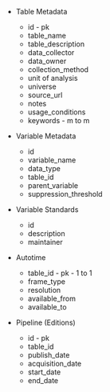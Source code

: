 - Table Metadata
  - id - pk
  - table_name
  - table_description
  - data_collector
  - data_owner
  - collection_method
  - unit of analysis
  - universe
  - source_url
  - notes
  - usage_conditions
  - keywords - m to m

- Variable Metadata
  - id
  - variable_name
  - data_type
  - table_id
  - parent_variable
  - suppression_threshold

- Variable Standards
  - id
  - description
  - maintainer

- Autotime
  - table_id - pk - 1 to 1
  - frame_type
  - resolution
  - available_from
  - available_to


- Pipeline (Editions)
  - id - pk
  - table_id
  - publish_date
  - acquisition_date
  - start_date
  - end_date
